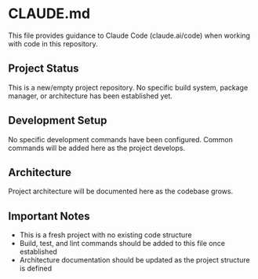 # CLAUDE.md

This file provides guidance to Claude Code (claude.ai/code) when working with code in this repository.

## Project Status

This is a new/empty project repository. No specific build system, package manager, or architecture has been established yet.

## Development Setup

No specific development commands have been configured. Common commands will be added here as the project develops.

## Architecture

Project architecture will be documented here as the codebase grows.

## Important Notes

- This is a fresh project with no existing code structure
- Build, test, and lint commands should be added to this file once established
- Architecture documentation should be updated as the project structure is defined